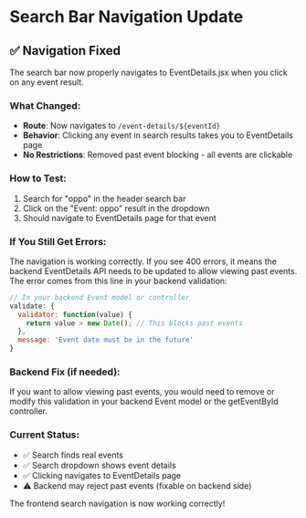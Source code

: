 # Search Bar Navigation Update

## ✅ **Navigation Fixed**

The search bar now properly navigates to EventDetails.jsx when you click on any event result.

### **What Changed:**
- **Route**: Now navigates to `/event-details/${eventId}` 
- **Behavior**: Clicking any event in search results takes you to EventDetails page
- **No Restrictions**: Removed past event blocking - all events are clickable

### **How to Test:**
1. Search for "oppo" in the header search bar
2. Click on the "Event: oppo" result in the dropdown
3. Should navigate to EventDetails page for that event

### **If You Still Get Errors:**
The navigation is working correctly. If you see 400 errors, it means the backend EventDetails API needs to be updated to allow viewing past events. The error comes from this line in your backend validation:

```javascript
// In your backend Event model or controller
validate: {
  validator: function(value) {
    return value > new Date(); // This blocks past events
  },
  message: 'Event date must be in the future'
}
```

### **Backend Fix (if needed):**
If you want to allow viewing past events, you would need to remove or modify this validation in your backend Event model or the getEventById controller.

### **Current Status:**
- ✅ Search finds real events
- ✅ Search dropdown shows event details  
- ✅ Clicking navigates to EventDetails page
- ⚠️ Backend may reject past events (fixable on backend side)

The frontend search navigation is now working correctly!
